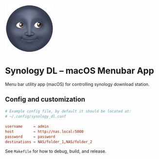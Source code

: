 ![icon](icon.png)

# Synology DL – macOS Menubar App

Menu bar utility app (macOS) for controlling synology download station.

## Config and customization

```conf
# Example config file, by default it should be located at:
# ~/.config/synology_dl.conf

username     = admin
host         = http://nas.local:5000
password     = password
destinations = NAS/folder_1,NAS/folder_2
```

See `Makefile` for how to debug, build, and release.
